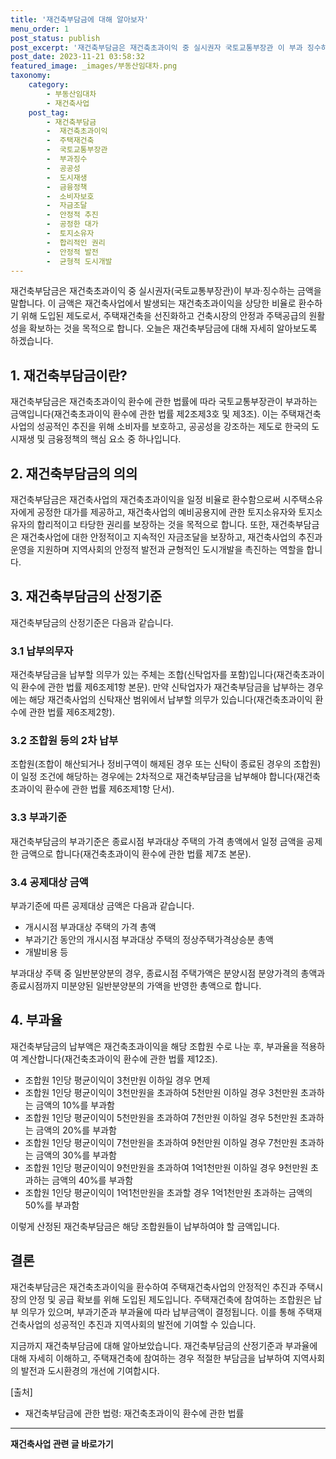 ```yaml
---
title: '재건축부담금에 대해 알아보자'
menu_order: 1
post_status: publish
post_excerpt: '재건축부담금은 재건축초과이익 중 실시권자 국토교통부장관 이 부과 징수하는 금액을 말합니다. 이 금액은 재건축사업에서 발생되는 재건축초과이익을 상당한 비율로 환수하기 위해 도입된 제도로서, 주택재건축을 선진화하고 건축시장의 안정과 주택공급의 원활성을 확보하는 것을 목적으로 합니다. 오늘은 재건축부담금에 대해 자세히 알아보도록 하겠습니다.'
post_date: 2023-11-21 03:58:32
featured_image: _images/부동산임대차.png
taxonomy:
    category:
        - 부동산임대차
        - 재건축사업
    post_tag:
        - 재건축부담금
        -  재건축초과이익
        -  주택재건축
        -  국토교통부장관
        -  부과징수
        -  공공성
        -  도시재생
        -  금융정책
        -  소비자보호
        -  자금조달
        -  안정적 추진
        -  공정한 대가
        -  토지소유자
        -  합리적인 권리
        -  안정적 발전
        -  균형적 도시개발
---
```



재건축부담금은 재건축초과이익 중 실시권자(국토교통부장관)이 부과·징수하는 금액을 말합니다. 이 금액은 재건축사업에서 발생되는 재건축초과이익을 상당한 비율로 환수하기 위해 도입된 제도로서, 주택재건축을 선진화하고 건축시장의 안정과 주택공급의 원활성을 확보하는 것을 목적으로 합니다. 오늘은 재건축부담금에 대해 자세히 알아보도록 하겠습니다.

## 1. 재건축부담금이란?

재건축부담금은 재건축초과이익 환수에 관한 법률에 따라 국토교통부장관이 부과하는 금액입니다(재건축초과이익 환수에 관한 법률 제2조제3호 및 제3조). 이는 주택재건축사업의 성공적인 추진을 위해 소비자를 보호하고, 공공성을 강조하는 제도로 한국의 도시재생 및 금융정책의 핵심 요소 중 하나입니다.

## 2. 재건축부담금의 의의

재건축부담금은 재건축사업의 재건축초과이익을 일정 비율로 환수함으로써 시주택소유자에게 공정한 대가를 제공하고, 재건축사업의 예비공용지에 관한 토지소유자와 토지소유자의 합리적이고 타당한 권리를 보장하는 것을 목적으로 합니다. 또한, 재건축부담금은 재건축사업에 대한 안정적이고 지속적인 자금조달을 보장하고, 재건축사업의 추진과 운영을 지원하며 지역사회의 안정적 발전과 균형적인 도시개발을 촉진하는 역할을 합니다.

## 3. 재건축부담금의 산정기준

재건축부담금의 산정기준은 다음과 같습니다.

### 3.1 납부의무자

재건축부담금을 납부할 의무가 있는 주체는 조합(신탁업자를 포함)입니다(재건축초과이익 환수에 관한 법률 제6조제1항 본문). 만약 신탁업자가 재건축부담금을 납부하는 경우에는 해당 재건축사업의 신탁재산 범위에서 납부할 의무가 있습니다(재건축초과이익 환수에 관한 법률 제6조제2항).

### 3.2 조합원 등의 2차 납부

조합원(조합이 해산되거나 정비구역이 해제된 경우 또는 신탁이 종료된 경우의 조합원)이 일정 조건에 해당하는 경우에는 2차적으로 재건축부담금을 납부해야 합니다(재건축초과이익 환수에 관한 법률 제6조제1항 단서).

### 3.3 부과기준

재건축부담금의 부과기준은 종료시점 부과대상 주택의 가격 총액에서 일정 금액을 공제한 금액으로 합니다(재건축초과이익 환수에 관한 법률 제7조 본문).

### 3.4 공제대상 금액

부과기준에 따른 공제대상 금액은 다음과 같습니다.

- 개시시점 부과대상 주택의 가격 총액
- 부과기간 동안의 개시시점 부과대상 주택의 정상주택가격상승분 총액
- 개발비용 등

부과대상 주택 중 일반분양분의 경우, 종료시점 주택가액은 분양시점 분양가격의 총액과 종료시점까지 미분양된 일반분양분의 가액을 반영한 총액으로 합니다.

## 4. 부과율

재건축부담금의 납부액은 재건축초과이익을 해당 조합원 수로 나눈 후, 부과율을 적용하여 계산합니다(재건축초과이익 환수에 관한 법률 제12조).

- 조합원 1인당 평균이익이 3천만원 이하일 경우 면제
- 조합원 1인당 평균이익이 3천만원을 초과하여 5천만원 이하일 경우 3천만원 초과하는 금액의 10%를 부과함
- 조합원 1인당 평균이익이 5천만원을 초과하여 7천만원 이하일 경우 5천만원 초과하는 금액의 20%를 부과함
- 조합원 1인당 평균이익이 7천만원을 초과하여 9천만원 이하일 경우 7천만원 초과하는 금액의 30%를 부과함
- 조합원 1인당 평균이익이 9천만원을 초과하여 1억1천만원 이하일 경우 9천만원 초과하는 금액의 40%를 부과함
- 조합원 1인당 평균이익이 1억1천만원을 초과할 경우 1억1천만원 초과하는 금액의 50%를 부과함

이렇게 산정된 재건축부담금은 해당 조합원들이 납부하여야 할 금액입니다.

## 결론

재건축부담금은 재건축초과이익을 환수하여 주택재건축사업의 안정적인 추진과 주택시장의 안정 및 공급 확보를 위해 도입된 제도입니다. 주택재건축에 참여하는 조합원은 납부 의무가 있으며, 부과기준과 부과율에 따라 납부금액이 결정됩니다. 이를 통해 주택재건축사업의 성공적인 추진과 지역사회의 발전에 기여할 수 있습니다.

지금까지 재건축부담금에 대해 알아보았습니다. 재건축부담금의 산정기준과 부과율에 대해 자세히 이해하고, 주택재건축에 참여하는 경우 적절한 부담금을 납부하여 지역사회의 발전과 도시환경의 개선에 기여합시다.

[출처]
- 재건축부담금에 관한 법령: 재건축초과이익 환수에 관한 법률
<!-- wp:separator -->
<hr class="wp-block-separator has-alpha-channel-opacity"/>
<!-- /wp:separator -->

<!-- wp:group {"backgroundColor":"base","layout":{"type":"constrained"}} -->
<div class="wp-block-group has-base-background-color has-background"><!-- wp:paragraph {"align":"center","fontSize":"medium"} -->
<p class="has-text-align-center has-large-font-size"><strong>재건축사업 관련 글 바로가기</strong></p>
<!-- /wp:paragraph -->


<!-- wp:latest-posts
{"categories":[{"id":27267,"count":19,"description":"","link":"https://uknowlaw.com/category/%ec%9e%ac%ea%b1%b4%ec%b6%95%ec%82%ac%ec%97%85/","name":"재건축사업","slug":"재건축사업","taxonomy":"category","parent":0,"meta":[],"_links":{"self":[{"href":"https://uknowlaw.com/wp-json/wp/v2/categories/27267"}],"collection":[{"href":"https://uknowlaw.com/wp-json/wp/v2/categories"}],"about":[{"href":"https://uknowlaw.com/wp-json/wp/v2/taxonomies/category"}],"wp:post_type":[{"href":"https://uknowlaw.com/wp-json/wp/v2/posts?categories=27267"}],"curies":[{"name":"wp","href":"https://api.w.org/{rel}","templated":true}]}}],"postsToShow":100,"excerptLength":28,"postLayout":"grid","columns":2,"featuredImageAlign":"left","featuredImageSizeSlug":"large","fontSize":"small"} /--></div>
<!-- /wp:group -->